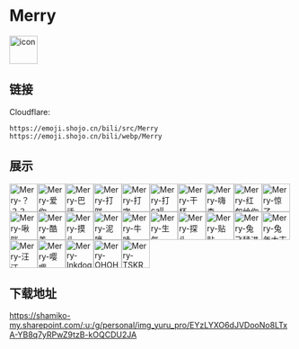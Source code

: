 # Merry
<img src="https://emoji.shojo.cn/bili/src/Merry/icon.png" width="50" height="50" alt="icon">

## 链接
Cloudflare:
```
https://emoji.shojo.cn/bili/src/Merry
https://emoji.shojo.cn/bili/webp/Merry
```
## 展示
<img src="https://emoji.shojo.cn/bili/src/Merry/Merry-？？？.png" width="50" height="50" alt="Merry-？？？"><img src="https://emoji.shojo.cn/bili/src/Merry/Merry-爱你.png" width="50" height="50" alt="Merry-爱你"><img src="https://emoji.shojo.cn/bili/src/Merry/Merry-巴适.png" width="50" height="50" alt="Merry-巴适"><img src="https://emoji.shojo.cn/bili/src/Merry/Merry-打咩.png" width="50" height="50" alt="Merry-打咩"><img src="https://emoji.shojo.cn/bili/src/Merry/Merry-打字.png" width="50" height="50" alt="Merry-打字"><img src="https://emoji.shojo.cn/bili/src/Merry/Merry-打call.png" width="50" height="50" alt="Merry-打call"><img src="https://emoji.shojo.cn/bili/src/Merry/Merry-干杯.png" width="50" height="50" alt="Merry-干杯"><img src="https://emoji.shojo.cn/bili/src/Merry/Merry-嗨森.png" width="50" height="50" alt="Merry-嗨森"><img src="https://emoji.shojo.cn/bili/src/Merry/Merry-红包给你.png" width="50" height="50" alt="Merry-红包给你"><img src="https://emoji.shojo.cn/bili/src/Merry/Merry-惊了.png" width="50" height="50" alt="Merry-惊了"><img src="https://emoji.shojo.cn/bili/src/Merry/Merry-啾咪.png" width="50" height="50" alt="Merry-啾咪"><img src="https://emoji.shojo.cn/bili/src/Merry/Merry-酷盖.png" width="50" height="50" alt="Merry-酷盖"><img src="https://emoji.shojo.cn/bili/src/Merry/Merry-摸头.png" width="50" height="50" alt="Merry-摸头"><img src="https://emoji.shojo.cn/bili/src/Merry/Merry-泥嚎.png" width="50" height="50" alt="Merry-泥嚎"><img src="https://emoji.shojo.cn/bili/src/Merry/Merry-牛哇.png" width="50" height="50" alt="Merry-牛哇"><img src="https://emoji.shojo.cn/bili/src/Merry/Merry-生气.png" width="50" height="50" alt="Merry-生气"><img src="https://emoji.shojo.cn/bili/src/Merry/Merry-探头.png" width="50" height="50" alt="Merry-探头"><img src="https://emoji.shojo.cn/bili/src/Merry/Merry-贴贴.png" width="50" height="50" alt="Merry-贴贴"><img src="https://emoji.shojo.cn/bili/src/Merry/Merry-兔飞猛进.png" width="50" height="50" alt="Merry-兔飞猛进"><img src="https://emoji.shojo.cn/bili/src/Merry/Merry-兔年大吉.png" width="50" height="50" alt="Merry-兔年大吉"><img src="https://emoji.shojo.cn/bili/src/Merry/Merry-汪汪.png" width="50" height="50" alt="Merry-汪汪"><img src="https://emoji.shojo.cn/bili/src/Merry/Merry-嘤嘤.png" width="50" height="50" alt="Merry-嘤嘤"><img src="https://emoji.shojo.cn/bili/src/Merry/Merry-Inkdog.png" width="50" height="50" alt="Merry-Inkdog"><img src="https://emoji.shojo.cn/bili/src/Merry/Merry-OHOHO.png" width="50" height="50" alt="Merry-OHOHO"><img src="https://emoji.shojo.cn/bili/src/Merry/Merry-TSKR.png" width="50" height="50" alt="Merry-TSKR">

## 下载地址

https://shamiko-my.sharepoint.com/:u:/g/personal/img_yuru_pro/EYzLYXO6dJVDooNo8LTxA-YB8q7yRPwZ9tzB-kOQCDU2JA